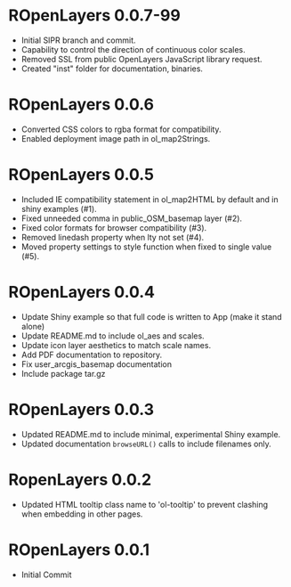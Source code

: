# ROpenLayers 0.0.7-99

* Initial SIPR branch and commit.
* Capability to control the direction of continuous color scales.
* Removed SSL from public OpenLayers JavaScript library request.
* Created "inst" folder for documentation, binaries.

# ROpenLayers 0.0.6

* Converted CSS colors to rgba format for compatibility.
* Enabled deployment image path in ol_map2Strings.


# ROpenLayers 0.0.5

* Included IE compatibility statement in ol_map2HTML by default and in shiny examples (#1).
* Fixed unneeded comma in public_OSM_basemap layer (#2).
* Fixed color formats for browser compatibility (#3).
* Removed linedash property when lty not set (#4).
* Moved property settings to style function when fixed to single value (#5).

# ROpenLayers 0.0.4

* Update Shiny example so that full code is written to App (make it stand alone)
* Update README.md to include ol_aes and scales.
* Update icon layer aesthetics to match scale names.
* Add PDF documentation to repository.
* Fix user_arcgis_basemap documentation
* Include package tar.gz

# ROpenLayers 0.0.3

* Updated README.md to include minimal, experimental Shiny example.
* Updated documentation `browseURL()` calls to include filenames only.

# RopenLayers 0.0.2

* Updated HTML tooltip class name to 'ol-tooltip' to prevent clashing when embedding in other pages.

# ROpenLayers 0.0.1

* Initial Commit